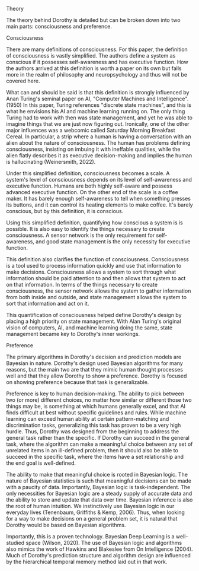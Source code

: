 Theory

The theory behind Dorothy is detailed but can be broken down into two main parts: consciousness and preference. 

Consciousness

There are many definitions of consciousness. For this paper, the definition of consciousness is vastly simplified. The authors define a system as conscious if it possesses self-awareness and has executive function. How the authors arrived at this definition is worth a paper on its own but falls more in the realm of philosophy and neuropsychology and thus will not be covered here. 

What can and should be said is that this definition is strongly influenced by Anan Turing's seminal paper on AI, "Computer Machines and Intelligence". (1950) In this paper, Turing references "discrete state machines", and this is what he envisions his AI and machine learning running on. The only thing Turing had to work with then was state management, and yet he was able to imagine things that we are just now figuring out. Ironically, one of the other major influences was a webcomic called Saturday Morning Breakfast Cereal. In particular, a strip where a human is having a conversation with an alien about the nature of consciousness. The human has problems defining consciousness, insisting on imbuing it with ineffable qualities, while the alien flatly describes it as executive decision-making and implies the human is hallucinating (Weinersmith, 2022).

Under this simplified definition, consciousness becomes a scale. A system's level of consciousness depends on its level of self-awareness and executive function. Humans are both highly self-aware and possess advanced executive function. On the other end of the scale is a coffee maker. It has barely enough self-awareness to tell when something presses its buttons, and it can control its heating elements to make coffee. It's barely conscious, but by this definition, it is conscious.

Using this simplified definition, quantifying how conscious a system is is possible. It is also easy to identify the things necessary to create consciousness. A sensor network is the only requirement for self-awareness, and good state management is the only necessity for executive function. 

This definition also clarifies the function of consciousness. Consciousness is a tool used to process information quickly and use that information to make decisions. Consciousness allows a system to sort through what information should be paid attention to and then allows that system to act on that information. In terms of the things necessary to create consciousness, the sensor network allows the system to gather information from both inside and outside, and state management allows the system to sort that information and act on it.

This quantification of consciousness helped define Dorothy's design by placing a high priority on state management. With Alan Turing's original vision of computers, AI, and machine learning doing the same, state management became key to Dorothy's inner workings.

Preference

The primary algorithms in Dorothy's decision and prediction models are Bayesian in nature. Dorothy's design used Bayesian algorithms for many reasons, but the main two are that they mimic human thought processes well and that they allow Dorothy to show a preference. Dorothy is focused on showing preference because that task is generalizable. 

Preference is key to human decision-making. The ability to pick between two (or more) different choices, no matter how similar or different those two things may be, is something at which humans generally excel, and that AI finds difficult at best without specific guidelines and rules. While machine learning can exceed human ability at certain pattern-matching and discrimination tasks, generalizing this task has proven to be a very high hurdle. Thus, Dorothy was designed from the beginning to address the general task rather than the specific. If Dorothy can succeed in the general task, where the algorithm can make a meaningful choice between any set of unrelated items in an ill-defined problem, then it should also be able to succeed in the specific task, where the items have a set relationship and the end goal is well-defined. 

The ability to make that meaningful choice is rooted in Bayesian logic. The nature of Bayesian statistics is such that meaningful decisions can be made with a paucity of data. Importantly, Bayesian logic is task-independent. The only necessities for Bayesian logic are a steady supply of accurate data and the ability to store and update that data over time. Bayesian inference is also the root of human intuition. We instinctively use Bayesian logic in our everyday lives (Tenenbaum, Griffiths & Kemp, 2006). Thus, when looking for a way to make decisions on a general problem set, it is natural that Dorothy would be based on Bayesian algorithms. 

Importantly, this is a proven technology. Bayesian Deep Learning is a well-studied space (Wilson, 2020). The use of Bayesian logic and algorithms also mimics the work of Hawkins and Blakeslee from On Intelligence (2004). Much of Dorothy's prediction structure and algorithm design are influenced by the hierarchical temporal memory method laid out in that work.

